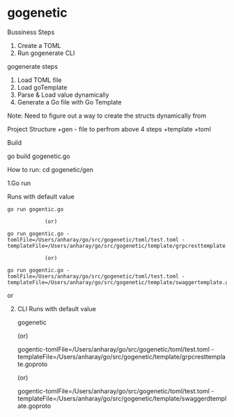 # gogenetic

Bussiness Steps
1. Create a TOML 
2. Run gogenerate CLI


gogenerate steps
1. Load TOML file
2. Load goTemplate
3. Parse & Load value dynamically
3. Generate a Go file with Go Template

Note:
Need to figure out a way to create the structs dynamically from 

Project Structure
    +gen - file to perfrom above 4 steps
    +template 
    +toml

Build

go build gogenetic.go


How to run:
cd gogenetic/gen

1.Go run

Runs with default value
    
    go run gogentic.go 
    
                (or)

    go run gogentic.go -tomlFile=/Users/anharay/go/src/gogenetic/toml/test.toml -templateFile=/Users/anharay/go/src/gogenetic/template/grpcresttemplate.goproto

                (or)

    go run gogentic.go -tomlFile=/Users/anharay/go/src/gogenetic/toml/test.toml -templateFile=/Users/anharay/go/src/gogenetic/template/swaggertemplate.goproto

or 

2. CLI
    Runs with default value
    
     gogenetic 
    
     (or) 
    
     gogentic-tomlFile=/Users/anharay/go/src/gogenetic/toml/test.toml -templateFile=/Users/anharay/go/src/gogenetic/template/grpcresttemplate.goproto

     (or)

     gogentic-tomlFile=/Users/anharay/go/src/gogenetic/toml/test.toml -templateFile=/Users/anharay/go/src/gogenetic/template/swaggerdtemplate.goproto

